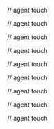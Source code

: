 
// agent touch

// agent touch

// agent touch

// agent touch

// agent touch

// agent touch

// agent touch

// agent touch

// agent touch
